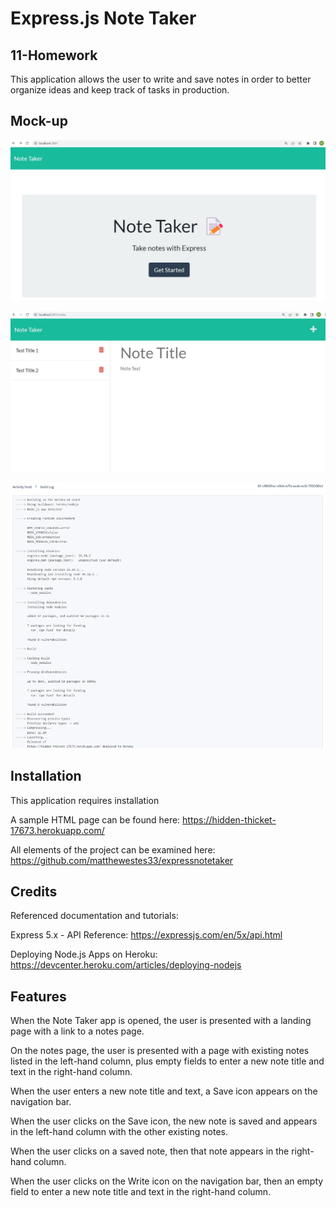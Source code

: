 # Express.js Note Taker

## 11-Homework

This application allows the user to write and save notes in order to better organize ideas and keep track of tasks in production.

## Mock-up

![Index.](./images/index.jpg)

![Notes.](./images/notes.jpg)

![Heroku Log.](./images/heroku-log.jpg)

## Installation

This application requires installation 

A sample HTML page can be found here: https://hidden-thicket-17673.herokuapp.com/

All elements of the project can be examined here: https://github.com/matthewestes33/expressnotetaker

## Credits

Referenced documentation and tutorials:

Express 5.x - API Reference: https://expressjs.com/en/5x/api.html

Deploying Node.js Apps on Heroku: https://devcenter.heroku.com/articles/deploying-nodejs 

## Features

When the Note Taker app is opened, the user is presented with a landing page with a link to a notes page.

On the notes page, the user is presented with a page with existing notes listed in the left-hand column, plus empty fields to enter a new note title and text in the right-hand column.

When the user enters a new note title and text, a Save icon appears on the navigation bar.

When the user clicks on the Save icon, the new note is saved and appears in the left-hand column with the other existing notes.

When the user clicks on a saved note, then that note appears in the right-hand column.

When the user clicks on the Write icon on the navigation bar, then an empty field to enter a new note title and text in the right-hand column.


